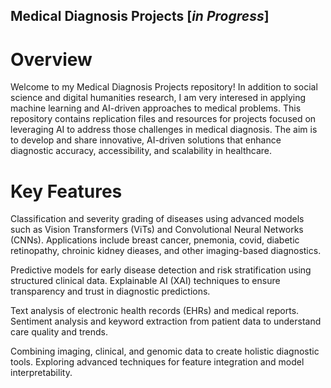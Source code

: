 ## Medical Diagnosis Projects [_in Progress_]

# Overview
Welcome to my Medical Diagnosis Projects repository! In addition to social science and digital humanities research, I am very interesed in applying machine learning and AI-driven approaches to medical problems. This repository contains replication files and resources for projects focused on leveraging AI to address those challenges in medical diagnosis. The aim is to develop and share innovative, AI-driven solutions that enhance diagnostic accuracy, accessibility, and scalability in healthcare.

# Key Features
Classification and severity grading of diseases using advanced models such as Vision Transformers (ViTs) and Convolutional Neural Networks (CNNs).
Applications include breast cancer, pnemonia, covid, diabetic retinopathy, chroinic kidney dieases, and other imaging-based diagnostics.

Predictive models for early disease detection and risk stratification using structured clinical data.
Explainable AI (XAI) techniques to ensure transparency and trust in diagnostic predictions.

Text analysis of electronic health records (EHRs) and medical reports.
Sentiment analysis and keyword extraction from patient data to understand care quality and trends.

Combining imaging, clinical, and genomic data to create holistic diagnostic tools.
Exploring advanced techniques for feature integration and model interpretability.

